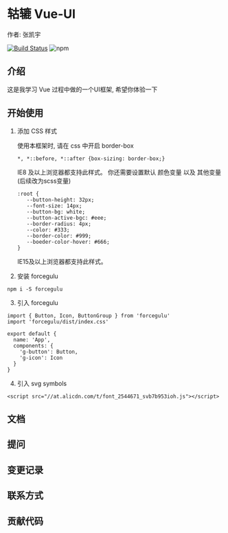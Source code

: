 # 轱辘 Vue-UI
作者: 张凯宇

[![Build Status](https://www.travis-ci.com/2824193947/Making-gulu.svg?branch=master)](https://www.travis-ci.com/2824193947/Making-gulu)
![npm](https://img.shields.io/npm/dw/forcegulu)

## 介绍

这是我学习 Vue 过程中做的一个UI框架, 希望你体验一下

## 开始使用
1. 添加 CSS 样式
   
    使用本框架时, 请在 css 中开启 border-box
    
    ```
    *, *::before, *::after {box-sizing: border-box;}
    ```
    
    IE8 及以上浏览器都支持此样式。
    你还需要设置默认 颜色变量 以及 其他变量 (后续改为scss变量)
    ```
    :root {
       --button-height: 32px;
       --font-size: 14px;
       --button-bg: white;
       --button-active-bgc: #eee;
       --border-radius: 4px;
       --color: #333;
       --border-color: #999;
       --boeder-color-hover: #666;
    }
    ```
    IE15及以上浏览器都支持此样式。
   
2. 安装 forcegulu
```
npm i -S forcegulu
```

3. 引入 forcegulu
```
import { Button, Icon, ButtonGroup } from 'forcegulu'
import 'forcegulu/dist/index.css'

export default {
  name: 'App',
  components: {
    'g-button': Button,
    'g-icon': Icon
  }
}
```
4. 引入 svg symbols
```
<script src="//at.alicdn.com/t/font_2544671_svb7b953ioh.js"></script>
```
## 文档

## 提问

## 变更记录

## 联系方式

## 贡献代码



